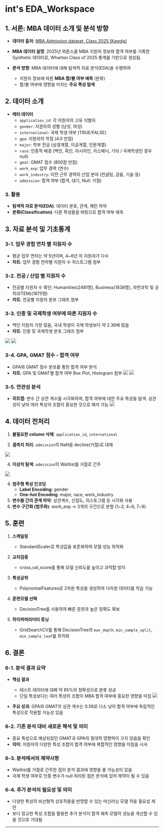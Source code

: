 # int's EDA_Workspace

## 1. 서론: MBA 데이터 소개 및 분석 방향

- **데이터 출처**: [MBA Admission dataset, Class 2025 (Kaggle)](https://www.kaggle.com/datasets/taweilo/mba-admission-dataset)

- **MBA 데이터 설명**: 2025년 와튼스쿨 MBA 지원자 정보와 합격 여부를 기록한 Synthetic 데이터로, Wharton Class of 2025 통계를 기반으로 생성됨.

- **분석 방향**: MBA 데이터에 대해 탐색적 자료 분석(EDA)을 수행하여
   - 지원자 정보에 따른 **MBA 합/불 여부 예측** (분류)
   - 합/불 여부에 영향을 미치는 **주요 특성 탐색**

## 2. 데이터 소개

- **메타 데이터**
   - `application_id`: 각 지원자의 고유 식별자
   - `gender`: 지원자의 성별 (남성, 여성)
   - `international`: 국제 학생 여부 (TRUE/FALSE)
   - `gpa`: 지원자의 학점 (4.0 만점)
   - `major`: 학부 전공 (상경계열, 이공계열, 인문계열)
   - `race`: 인종적 배경 (백인, 흑인, 아시아인, 히스패닉, 기타 / 국제학생인 경우 null)
   - `gmat`: GMAT 점수 (800점 만점)
   - `work_exp`: 업무 경력 (연수)
   - `work_industry`: 이전 근무 경력의 산업 분야 (컨설팅, 금융, 기술 등)
   - `admission`: 합격 여부 (합격, 대기, Null: 거절)

### 3. **활용**
   - **탐색적 자료 분석(EDA)**: 데이터 분포, 관계, 패턴 파악
   - **분류(Classification)**: 다른 특성들을 바탕으로 합격 여부 예측

## 3. 자료 분석 및 기초통계

### 3-1. 업무 경험 연차 별 지원자 수
   - 평균 업무 연차는 약 5년이며, 4~6년 차 지원자가 다수  
   - **차트**: 업무 경험 연차별 지원자 수 히스토그램 첨부

### 3-2. 전공 / 산업 별 지원자 수
   - 전공별 지원자 수 확인: Humanities(2481명), Business(1838명), 자연과학 및 공학(STEM)(1875명)  
   - **차트**: 전공별 지원자 분포 그래프 첨부

### 3-3. 인종 및 국제학생 여부에 따른 지원자 수
   - 백인 지원자 가장 많음, 국내 학생이 국제 학생보다 약 2.36배 많음  
   - **차트**: 인종 및 국제학생 분포 그래프 첨부

   ![](https://github.com/encore-ai-240909/eda_workspace/blob/master/int/mba_admission_predict/image/descriptive_statistics.png?raw=true)
   ![](https://github.com/encore-ai-240909/eda_workspace/blob/master/int/mba_admission_predict/image/Count_international.png?raw=true)

### 3-4. GPA, GMAT 점수 - 합격 여부
   - GPA와 GMAT 점수 분포를 통한 합격 여부 분석  
   - **차트**: GPA 및 GMAT별 합격 여부 Box Plot, Histogram 첨부
   ![](https://github.com/encore-ai-240909/eda_workspace/blob/master/int/mba_admission_predict/image/gmat_gpa_boxplot.png?raw=true)
   ![](https://github.com/encore-ai-240909/eda_workspace/blob/master/int/mba_admission_predict/image/Hist_GPA&GMAT.png?raw=true)

### 3-5. 연관성 분석
   - **히트맵**: 변수 간 상관 계수를 시각화하여, 합격 여부에 대한 주요 특성을 탐색. 상관성이 낮아 여러 특성의 조합이 중요한 것으로 해석 가능
   ![](https://github.com/encore-ai-240909/eda_workspace/blob/master/int/mba_admission_predict/image/heatmap_numerical.png?raw=true)

## 4. 데이터 전처리

1. **불필요한 column 삭제**: `application_id`, `international`

2. **결측치 처리**: `admission`의 NaN을 decline(거절)로 대체
   
![](https://github.com/encore-ai-240909/eda_workspace/blob/master/int/mba_admission_predict/image/df_race_international.png?raw=true+)

4. **이상치 탐색**: `admission`의 Waitlist를 거절로 간주

![](https://github.com/encore-ai-240909/eda_workspace/blob/master/int/mba_admission_predict/image/df_admission.png?raw=true+)

4. **범주형 특성 인코딩**
   - **Label Encoding**: gender
   - **One-hot Encoding**: major, race, work_industry
5. **변수들 간의 관계 파악**: 상관계수, 산점도, 히스토그램 등 시각화 사용
6. **변수 구간화 (범주화)**: work_exp → 3개의 구간으로 분할 (1~3, 4~6, 7~9)


## 5. 훈련

1. **스케일링**
   - StandardScaler로 특성값을 표준화하여 모델 성능 최적화

2. **교차검증**
   - cross_val_score를 통해 모델 신뢰도를 높이고 과적합 방지

3. **특성공학**
   - PolynomialFeatures로 2차원 특성을 생성하여 다차원 데이터를 학습 가능

4. **훈련모델 선택**
   - DecisionTree를 사용하여 빠른 훈련과 높은 정확도 확보

5. **하이퍼파라미터 튜닝**
   - GridSearchCV를 통해 DecisionTree의 `max_depth`, `min_sample_split`, `min_sample_leaf`를 최적화

## 6. 결론

### 6-1. **분석 결과 요약**
   - **핵심 결과**
      - 테스트 데이터에 대해 약 85%의 정확성으로 분류 성공
      - 단일 특성보다는 여러 특성의 조합이 MBA 합격 여부에 중요한 영향을 미침
    ![](https://github.com/encore-ai-240909/eda_workspace/blob/master/int/mba_admission_predict/image/results.png?raw=true+)

   - **주요 성과**: GPA와 GMAT의 상관 계수는 0.58로 다소 낮아 합격 여부에 독립적인 특성으로 작용할 가능성 있음

### 6-2. **기존 분석 대비 새로운 해석 및 의미**
   - 중요 특성으로 예상되었던 GMAT과 GPA의 절대적 영향력이 크지 않음을 확인
   - **의미**: 지원자의 다양한 특성 조합이 합격 여부에 복합적인 영향을 미침을 시사

### 6-3. **분석에서의 제약사항**
   - Waitlist를 거절로 간주한 점이 분석 결과에 영향을 줄 가능성이 있음
   - 국제 학생 여부로 인종 변수가 null 처리된 점은 분석에 있어 제약이 될 수 있음

### 6-4. **추가 분석의 필요성 및 의미**
   - 다양한 특성의 비선형적 상호작용을 반영할 수 있는 머신러닝 모델 적용 필요성 제안
   - 보다 정교한 특성 조합을 활용한 추가 분석이 합격 예측 모델의 성능을 개선할 수 있을 것으로 기대됨

---
